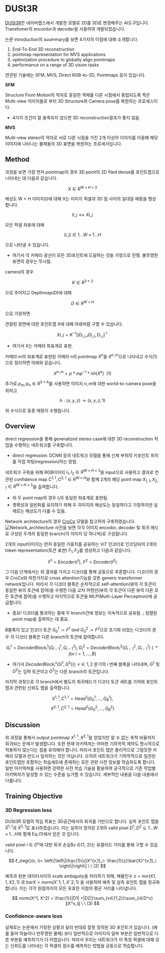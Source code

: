 # DUSt3R

[DUSt3R](https://github.com/naver/dust3r)은 네이버랩스에서 개발한 모델로 2D를 3D로 변경해주는 AI도구입니다.
Transfomer의 encordor과 decoder을 사용하여 개발되었습니다.

논문 introduction의 suummary를 보면 4가지의 이점에 대해 소개합니다.

1. End-To-End 3D reconstruction
2. pointmap representation for MVS applications
3. optimization procedure to globally align pointmaps
4. performance on a range of 3D vision tasks

연관된 기술에는 SFM, MVS, Direct RGB-to-3D, Pointmaps 등이 있습니다.

**SFM**

Structure From Motion의 약자로 동일한 객체를 다른 시점에서 중첩되도록 찍은 Multi-view 이미지들로 부터 3D Structure와 Camera pose를 복원하는 프로세스이다.

- 4가지 조건이 잘 충족되지 않으면 3D reconstruction결과가 좋지 않음.

**MVS**

Multi-view stereo의 약자로 서로 다른 시점을 가진 2개 이상의 이미지를 이용해 해당 이미지에 나타나는 물체들의 3D 표면을 복원하는 프로세서입니다.

## Method

과정을 보면 가장 먼저 pointmap의 경우
3D point의 2D filed dense를 포인트맵으로 나타내는 데 다음과 같습니다.

$$ X ∈ R^{W×H×3} $$

해상도 W × H 이미지(I)에 대해 X는 이미지 픽셀과 3D 점 사이의 일대일 매핑을 형성합니다.

$$ Ii,j ↔ Xi,j $$

모든 픽셀 좌표에 대해

$$ (i, j) ∈ {1 . . . W} × {1 . . . H} $$

으로 나타낼 수 있습니다.

- 여기서 각 카메라 광선이 모든 3D포인트에 도달하는 것을 가정으로 진행. 불투명한 표면의 경우는 무시됨.

camera의 경우

$$ K ∈ R^{3×3} $$

으로 주어지고
Depthmap(D)에 대해

$$ D ∈ R^{W×H} $$

으로 가정하면

관찰된 장면에 대한 포인트맵 X에 대해 아래처럼 구할 수 있습니다.

$$ Xi,j = K^{−1} [iD_{i,j} , jD_{i,j} , D_{i,j}]^⊤ $$

- 여기서 X는 카메라 좌표계로 표현.

카메라 m의 좌표계로 표현된 카메라 n의 pointmap $X^n$을 $X^{n,m}$으로 나타내고 수식(1)으로 정리하면 아래와 같습니다.

$$ X^{n,m}=p*{m}p^{-1}*{n}h(X^n) \ \ (1) $$

추가로 $p_m,p_n ∈ R^{3×4}$를 사용하면 이미지 $n,m$에 대한 world-to-camera pose을 취하고

$$ h : (x,y,z) → (x, y, z, 1) $$

위 수식으로 동종 매핑이 수행됩니다.

## Overview

direct regression을 통해 generalized stereo case에 대한 3D reconstruction 작업을 수행하는 네트워크를 구축합니다.

- direct regression: DCNN 등의 네트워크 모델을 통해 신체 부위의 키포인트 위치를 직접 피팅(regression)하는 방법.

네트워크 구축을 위해 RGB이미지 $I_1,I_2 ∈ R^{W×H×3}$을 input으로 사용하고 결과로 연관된 confidence map $C^{1,1},C^{2,1} ∈ R^{W×H}$와 함께 2개의 해당 point map $X_{1,1},X_{2,1} ∈ R^{W×H×3}$을 출력합니다.

- 위 두 point map의 경우 $I_1$의 동일한 좌표계로 표현됨.
- 명확성과 일반화를 유지하기 위해 두 이미지의 해상도는 동일하다고 가정하지만 실제로는 해상도가 다를 수 있음.

Network architecture의 경우 [CroCo](https://croco.europe.naverlabs.com/public/index.html) 모델을 참고하여 구축하였습니다.  
![Network_architecture](./Network_architecture.png "Network architecture 시각화")
사진을 보면 각각 이미지 encodor, decoder 및 회귀 헤드로 구성된 두개의 동일한 branch(각 이미지 당 하나씩)로 구성됩니다.

2개의 input이미지는 먼저 동일한 가중치를 공유하는 ViT 인코더로 인코딩되어 2개의 token representation(토큰 표현) $F_1,F_2$를 생성하고 다음과 같습니다.

$$ F^1 = Encoder(I^1),\ F^2 = Encoder(I^2) $$

그 다음 단계에서는 위 결과를 가지고 디코더를 통해 공동으로 추론합니다.
디코더의 경우 CroCo와 마찬가지로 cross attention기능을 갖춘 generic transformer network입니다.
따라서 각 디코더 블록은 순차적으로 self-attention(뷰의 각 토큰이 동일한 뷰의 토큰에 참여)을 수행한 다음 교차 어텐션(뷰의 각 토큰이 다른 뷰의 다른 모든 토큰에 참여)을 수행하고 마지막으로 토큰을 MLP(Multi-Layer Perceptron)에 공급합니다.

- 중요! 디코더를 통과하는 중에 두 branch간에 정보는 지속적으로 공유됨.
  ; 정렬된 point map을 출력하는 데 중요.

B블록이 있고 인코더 토큰 $G^1_0:= F^1 \ and \ G^2_0:= F^2$으로 초기화 되었는 디코더의 경우 각 디코더 블록은 다른 branch의 토큰에 참여합니다.

$$G^1_i = DecoderBlock^1_i(G^1_{i−1}, G^2_{i−1}), G^2_i = DecoderBlock^2_i(G^2_{i−1}, G^1_{i−1}) \ ( \ *for \ i = 1, . . . ,B)$$

- 여기서 $DecoderBlock^v_i(G^1,G^2)$는 $v ∈ {1, 2}$ 분기의 i 번째 블록을 나타내며, $G^1$ 및 $G^2$는 입력 토큰이고 $G^2$는 다른 branch의 토큰입니다.

마지막 과정으로 각 branch에서 별도의 회귀헤드가 디코더 토큰 세트를 가져와 포인트맵과 관련된 신뢰도 맵을 출력합니다.

$$ X^{1,1}, C^{1,1} = Head^1(G^1_0, . . . , G^1_B), $$
$$ X^{2,1}, C^{2,1} = Head^2(G^2_0, . . . , G^2_B) $$

## Discussion

위 과정을 통해서 output pointmap $X^{1,1}, X^{2,1}$을 얻었지만 알 수 없는 축척 비율까지 회귀되는 문제가 발생합니다. 또한 현재 아키텍처는 어떠한 기하학적 제약도 명시적으로 적용하지 않는다는 점을 유의해야 합니다. 따라서 포인트 맵은 물리적으로 그럴듯한 카메라 모델과 반드시 일치하는 것은 아닙니다. 오히려 네트워크가 기하학적으로 일관된 포인트맵만 포함하는 학습세트에 존재하는 모든 관련 사전 정보를 학습하도록 합니다. 일반 아키텍쳐를 사용하면 강력한 사전 학습 기술을 활용하여 궁극적으로 기존 작업별 아키텍처가 달성할 수 있는 수준을 능가할 수 있습니다. 세부적인 내용을 다음 내용에서 다룹니다.

## Training Objective

### 3D Regression loss

DUSt3R 모델의 학습 목표는 3D공간에서의 회귀를 기반으로 합니다. 실측 포인트 맵을 ${\bar{X}}^{1,1}$과 $\bar{X}^{2,1}$로 표시하겠습니다. 이는 실측이 정의된 2개의 vaild pixel $D^1, D^2 \subseteq {1 . . . W} × {1 . . . H}$와 함께 Eq.(1)에서 얻은 것 입니다.

valid pixel $i ∈ D^v$에 대한 회귀 손실$v ∈{1, 2}는 유클리드 거리를 통해 구할 수 있습니다.

$$ ℓ_{regr}(v, i)= \left\|\left\|\frac{1}{z}X^{v,1}_i- \frac{1}{z}\bar{X}^{v,1}_i \right\|\right\| \ \ (2) $$

예측과 원본 데이터사이의 scale ambiguity을 처리하기 위해, 배율인수 $z = nor(X1,1, X2,1)$ 과 $bar{X} = norm(X¯ 1,1, X¯ 2,1)$ 을 사용하여 예측 및 실측 포인트 맵을 정규화합니다.
이는 각각 원점까지의 모든 유효한 지점의 평균 거리를 나타냅니다. 

$$ norm(X^1, X^2) = \frac{1}{|D1| +|D2|}\sum_{v∈{1,2}}\sum_{i∈D^v}∥X^v_i∥ \ \ (3) $$

### Confidence-aware loss

실제로는 논문에서 가정한 상황과 달리 반대로 잘못 정의된 3D 포인트가 있습니다. (예를 들어 하늘이나 반투명한 물체) 
보다 일반적으로 이미지의 일부 부분은 일반적으로 다른 부분을 예측하기가 더 어렵습니다.
따라서 우리는 네트워크가 이 특정 픽셀에 대해 갖는 신뢰도를 나타내는 각 픽셀의 점수를 예측하는 방법을 공동으로 학습합니다.
